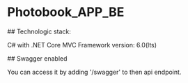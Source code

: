 # Photobook_APP_BE


## Technologic stack:

C# with .NET Core MVC
Framework version: 6.0(lts)

## Swagger enabled

You can access it by adding '/swagger' to then api endpoint.
